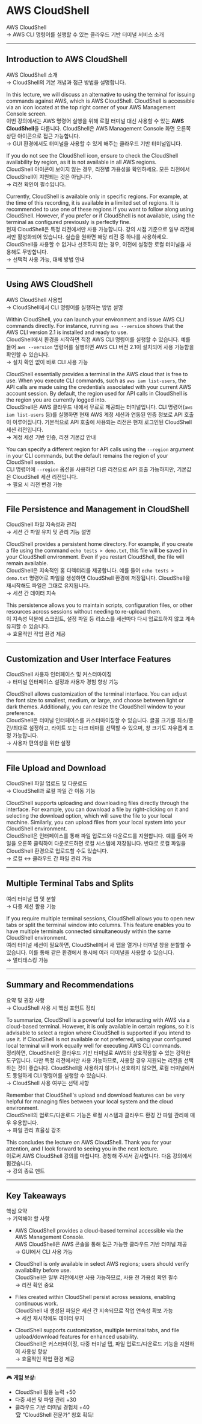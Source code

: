 # AWS CloudShell  
AWS CloudShell  
→ AWS CLI 명령어를 실행할 수 있는 클라우드 기반 터미널 서비스 소개  

---

## Introduction to AWS CloudShell  
AWS CloudShell 소개  
→ CloudShell의 기본 개념과 접근 방법을 설명합니다.  

In this lecture, we will discuss an alternative to using the terminal for issuing commands against AWS, which is AWS CloudShell. CloudShell is accessible via an icon located at the top right corner of your AWS Management Console screen.  
이번 강의에서는 AWS 명령어 실행을 위해 로컬 터미널 대신 사용할 수 있는 **AWS CloudShell**을 다룹니다. CloudShell은 AWS Management Console 화면 오른쪽 상단 아이콘으로 접근 가능합니다.  
→ GUI 환경에서도 터미널을 사용할 수 있게 해주는 클라우드 기반 터미널입니다.  

If you do not see the CloudShell icon, ensure to check the CloudShell availability by region, as it is not available in all AWS regions.  
CloudShell 아이콘이 보이지 않는 경우, 리전별 가용성을 확인하세요. 모든 리전에서 CloudShell이 지원되는 것은 아닙니다.  
→ 리전 확인이 필수입니다.  

Currently, CloudShell is available only in specific regions. For example, at the time of this recording, it is available in a limited set of regions. It is recommended to use one of these regions if you want to follow along using CloudShell. However, if you prefer or if CloudShell is not available, using the terminal as configured previously is perfectly fine.  
현재 CloudShell은 특정 리전에서만 사용 가능합니다. 강의 시점 기준으로 일부 리전에서만 활성화되어 있습니다. 실습을 원하면 해당 리전 중 하나를 사용하세요. CloudShell을 사용할 수 없거나 선호하지 않는 경우, 이전에 설정한 로컬 터미널을 사용해도 무방합니다.  
→ 선택적 사용 가능, 대체 방법 안내  

---

## Using AWS CloudShell  
AWS CloudShell 사용법  
→ CloudShell에서 CLI 명령어를 실행하는 방법 설명  

Within CloudShell, you can launch your environment and issue AWS CLI commands directly. For instance, running `aws --version` shows that the AWS CLI version 2.1 is installed and ready to use.  
CloudShell에서 환경을 시작하면 직접 AWS CLI 명령어를 실행할 수 있습니다. 예를 들어 `aws --version` 명령어를 실행하면 AWS CLI 버전 2.1이 설치되어 사용 가능함을 확인할 수 있습니다.  
→ 설치 확인 없이 바로 CLI 사용 가능  

CloudShell essentially provides a terminal in the AWS cloud that is free to use. When you execute CLI commands, such as `aws iam list-users`, the API calls are made using the credentials associated with your current AWS account session. By default, the region used for API calls in CloudShell is the region you are currently logged into.  
CloudShell은 AWS 클라우드 내에서 무료로 제공되는 터미널입니다. CLI 명령어(`aws iam list-users` 등)를 실행하면 현재 AWS 계정 세션과 연동된 인증 정보로 API 호출이 이루어집니다. 기본적으로 API 호출에 사용되는 리전은 현재 로그인된 CloudShell 세션 리전입니다.  
→ 계정 세션 기반 인증, 리전 기본값 안내  

You can specify a different region for API calls using the `--region` argument in your CLI commands, but the default remains the region of your CloudShell session.  
CLI 명령어에 `--region` 옵션을 사용하면 다른 리전으로 API 호출 가능하지만, 기본값은 CloudShell 세션 리전입니다.  
→ 필요 시 리전 변경 가능  

---

## File Persistence and Management in CloudShell  
CloudShell 파일 지속성과 관리  
→ 세션 간 파일 유지 및 관리 기능 설명  

CloudShell provides a persistent home directory. For example, if you create a file using the command `echo tests > demo.txt`, this file will be saved in your CloudShell environment. Even if you restart CloudShell, the file will remain available.  
CloudShell은 지속적인 홈 디렉터리를 제공합니다. 예를 들어 `echo tests > demo.txt` 명령어로 파일을 생성하면 CloudShell 환경에 저장됩니다. CloudShell을 재시작해도 파일은 그대로 유지됩니다.  
→ 세션 간 데이터 지속  

This persistence allows you to maintain scripts, configuration files, or other resources across sessions without needing to re-upload them.  
이 지속성 덕분에 스크립트, 설정 파일 등 리소스를 세션마다 다시 업로드하지 않고 계속 유지할 수 있습니다.  
→ 효율적인 작업 환경 제공  

---

## Customization and User Interface Features  
CloudShell 사용자 인터페이스 및 커스터마이징  
→ 터미널 인터페이스 설정과 사용자 경험 향상 기능  

CloudShell allows customization of the terminal interface. You can adjust the font size to smallest, medium, or large, and choose between light or dark themes. Additionally, you can resize the CloudShell window to your preference.  
CloudShell은 터미널 인터페이스를 커스터마이징할 수 있습니다. 글꼴 크기를 최소/중간/최대로 설정하고, 라이트 또는 다크 테마를 선택할 수 있으며, 창 크기도 자유롭게 조정 가능합니다.  
→ 사용자 편의성을 위한 설정  

---

## File Upload and Download  
CloudShell 파일 업로드 및 다운로드  
→ CloudShell과 로컬 파일 간 이동 기능  

CloudShell supports uploading and downloading files directly through the interface. For example, you can download a file by right-clicking on it and selecting the download option, which will save the file to your local machine. Similarly, you can upload files from your local system into your CloudShell environment.  
CloudShell은 인터페이스를 통해 파일 업로드와 다운로드를 지원합니다. 예를 들어 파일을 오른쪽 클릭하여 다운로드하면 로컬 시스템에 저장됩니다. 반대로 로컬 파일을 CloudShell 환경으로 업로드할 수도 있습니다.  
→ 로컬 ↔ 클라우드 간 파일 관리 가능  

---

## Multiple Terminal Tabs and Splits  
여러 터미널 탭 및 분할  
→ 다중 세션 활용 기능  

If you require multiple terminal sessions, CloudShell allows you to open new tabs or split the terminal window into columns. This feature enables you to have multiple terminals connected simultaneously within the same CloudShell environment.  
여러 터미널 세션이 필요하면, CloudShell에서 새 탭을 열거나 터미널 창을 분할할 수 있습니다. 이를 통해 같은 환경에서 동시에 여러 터미널을 사용할 수 있습니다.  
→ 멀티태스킹 가능  

---

## Summary and Recommendations  
요약 및 권장 사항  
→ CloudShell 사용 시 핵심 포인트 정리  

To summarize, CloudShell is a powerful tool for interacting with AWS via a cloud-based terminal. However, it is only available in certain regions, so it is advisable to select a region where CloudShell is supported if you intend to use it. If CloudShell is not available or not preferred, using your configured local terminal will work equally well for executing AWS CLI commands.  
정리하면, CloudShell은 클라우드 기반 터미널로 AWS와 상호작용할 수 있는 강력한 도구입니다. 다만 특정 리전에서만 사용 가능하므로, 사용할 경우 지원되는 리전을 선택하는 것이 좋습니다. CloudShell을 사용하지 않거나 선호하지 않으면, 로컬 터미널에서도 동일하게 CLI 명령어를 실행할 수 있습니다.  
→ CloudShell 사용 여부는 선택 사항  

Remember that CloudShell's upload and download features can be very helpful for managing files between your local system and the cloud environment.  
CloudShell의 업로드/다운로드 기능은 로컬 시스템과 클라우드 환경 간 파일 관리에 매우 유용합니다.  
→ 파일 관리 효율성 강조  

This concludes the lecture on AWS CloudShell. Thank you for your attention, and I look forward to seeing you in the next lecture.  
이로써 AWS CloudShell 강의를 마칩니다. 경청해 주셔서 감사합니다. 다음 강의에서 뵙겠습니다.  
→ 강의 종료 멘트  

---

## Key Takeaways  
핵심 요약  
→ 기억해야 할 사항  

- AWS CloudShell provides a cloud-based terminal accessible via the AWS Management Console.  
  AWS CloudShell은 AWS 콘솔을 통해 접근 가능한 클라우드 기반 터미널 제공  
  → GUI에서 CLI 사용 가능  

- CloudShell is only available in select AWS regions; users should verify availability before use.  
  CloudShell은 일부 리전에서만 사용 가능하므로, 사용 전 가용성 확인 필수  
  → 리전 확인 중요  

- Files created within CloudShell persist across sessions, enabling continuous work.  
  CloudShell 내 생성된 파일은 세션 간 지속되므로 작업 연속성 확보 가능  
  → 세션 재시작에도 데이터 유지  

- CloudShell supports customization, multiple terminal tabs, and file upload/download features for enhanced usability.  
  CloudShell은 커스터마이징, 다중 터미널 탭, 파일 업로드/다운로드 기능을 지원하여 사용성 향상  
  → 효율적인 작업 환경 제공  

---

🎮 **게임 보상:**  
- CloudShell 활용 능력 +50  
- 다중 세션 및 파일 관리 +30  
- 클라우드 기반 터미널 경험치 +40  
🏆 “CloudShell 전문가” 칭호 획득!
